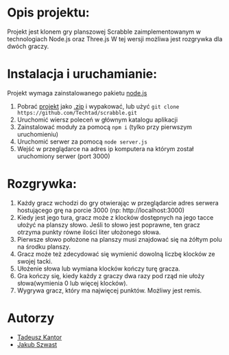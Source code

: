 # Opis projektu:
Projekt jest klonem gry planszowej Scrabble zaimplementowanym w technologiach Node.js oraz Three.js
W tej wersji możliwa jest rozgrywka dla dwóch graczy.

# Instalacja i uruchamianie:
Projekt wymaga zainstalowanego pakietu [node.js](https://nodejs.org/en/)

1. Pobrać [projekt](https://github.com/Techtad/scrabble) jako [.zip](https://github.com/Techtad/scrabble/archive/master.zip) i wypakować, lub użyć `git clone https://github.com/Techtad/scrabble.git`<br>
2. Uruchomić wiersz poleceń w głównym katalogu aplikacji<br>
3. Zainstalować moduły za pomocą `npm i` (tylko przy pierwszym uruchomieniu)<br>
4. Uruchomić serwer za pomocą `node server.js`<br>
5. Wejść w przeglądarce na adres ip komputera na którym został uruchomiony serwer (port 3000)<br>

# Rozgrywka:
1. Każdy gracz wchodzi do gry otwierając w przeglądarcie adres serwera hostującego grę na porcie 3000 (np: http://localhost:3000)
2. Kiedy jest jego tura, gracz może z klocków dostępnych na jego tacce ułożyć na planszy słowo. Jeśli to słowo jest poprawne, ten gracz otrzyma punkty równe ilości liter ułożonego słowa.
4. Pierwsze słowo położone na planszy musi znajdować się na żółtym polu na środku planszy.
5. Gracz może też zdecydować się wymienić dowolną liczbę klocków ze swojej tacki.
6. Ułożenie słowa lub wymiana klocków kończy turę gracza.
7. Gra kończy się, kiedy każdy z graczy dwa razy pod rząd nie ułoży słowa(wymienia 0 lub więcej klocków).
8. Wygrywa gracz, który ma najwięcej punktów. Możliwy jest remis.

# Autorzy
 - [Tadeusz Kantor](https://github.com/Techtad)
 - [Jakub Szwast](https://github.com/Shwastoo)